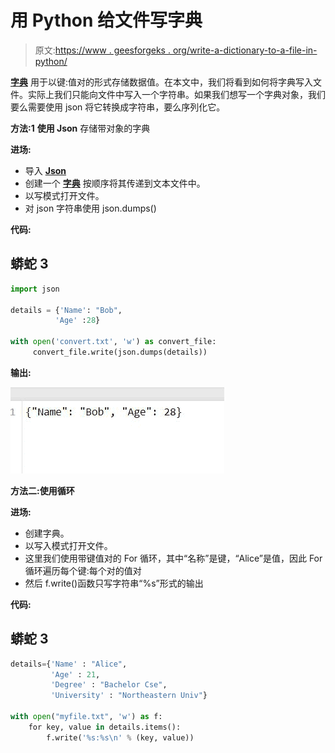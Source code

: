 # 用 Python 给文件写字典

> 原文:[https://www . geesforgeks . org/write-a-dictionary-to-a-file-in-python/](https://www.geeksforgeeks.org/write-a-dictionary-to-a-file-in-python/)

[**字典**](https://www.geeksforgeeks.org/python-dictionary/) 用于以键:值对的形式存储数据值。在本文中，我们将看到如何将字典写入文件。实际上我们只能向文件中写入一个字符串。如果我们想写一个字典对象，我们要么需要使用 json 将它转换成字符串，要么序列化它。

**方法:1** **使用 Json** 存储带对象的字典

**进场:**

*   导入 [**Json**](https://www.geeksforgeeks.org/javascript-json/)
*   创建一个 [**字典**](https://www.geeksforgeeks.org/python-dictionary/) 按顺序将其传递到文本文件中。
*   以写模式打开文件。
*   对 json 字符串使用 json.dumps()

**代码:**

## 蟒蛇 3

```py
import json

details = {'Name': "Bob",
          'Age' :28}

with open('convert.txt', 'w') as convert_file:
     convert_file.write(json.dumps(details))
```

**输出:**

![](img/a3b457f3a66093fbf0d804319758e3cb.png)

**方法二:使用循环**

**进场:**

*   创建字典。
*   以写入模式打开文件。
*   这里我们使用带键值对的 For 循环，其中“名称”是键，“Alice”是值，因此 For 循环遍历每个键:每个对的值对
*   然后 f.write()函数只写字符串“%s”形式的输出

**代码:**

## 蟒蛇 3

```py
details={'Name' : "Alice",
         'Age' : 21,
         'Degree' : "Bachelor Cse",
         'University' : "Northeastern Univ"}

with open("myfile.txt", 'w') as f: 
    for key, value in details.items(): 
        f.write('%s:%s\n' % (key, value))
```